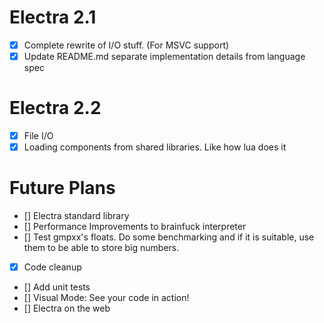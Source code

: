 # Electra 2.1
+ [X] Complete rewrite of I/O stuff. (For MSVC support)
+ [X] Update README.md separate implementation details from language spec

# Electra 2.2
+ [X] File I/O
+ [X] Loading components from shared libraries. Like how lua does it

# Future Plans
+ [] Electra standard library
+ [] Performance Improvements to brainfuck interpreter
+ [] Test gmpxx's floats. Do some benchmarking and if it is suitable, use them to be able to store big numbers.
+ [X] Code cleanup
+ [] Add unit tests
+ [] Visual Mode: See your code in action!
+ [] Electra on the web
